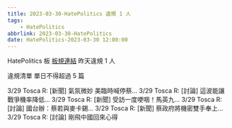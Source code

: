 ```yaml
---
title: 2023-03-30-HatePolitics 違規 1 人
tags:
    - HatePolitics
abbrlink: 2023-03-30-HatePolitics
date: HatePolitics-2023-03-30 12:00:00
---
```

HatePolitics 板 [板規連結](https://www.ptt.cc/bbs/HatePolitics/M.1617115262.A.D60.html)
昨天違規 1 人
<!-- more -->

違規清單
單日不得超過 5 篇

3/29 Tosca R: [新聞] 氣氛微妙 美臨時喊停蔡…
3/29 Tosca R: [討論] 這波能讓戰爭機率降低…
3/29 Tosca R: [新聞] 受訪一度哽咽！馬英九…
3/29 Tosca R: [討論] 國台辦：蔡若與麥卡錫…
3/29 Tosca R: [新聞] 蔡政府將機密雙手奉上…
3/29 Tosca R: [討論] 剛飛中國回來心得